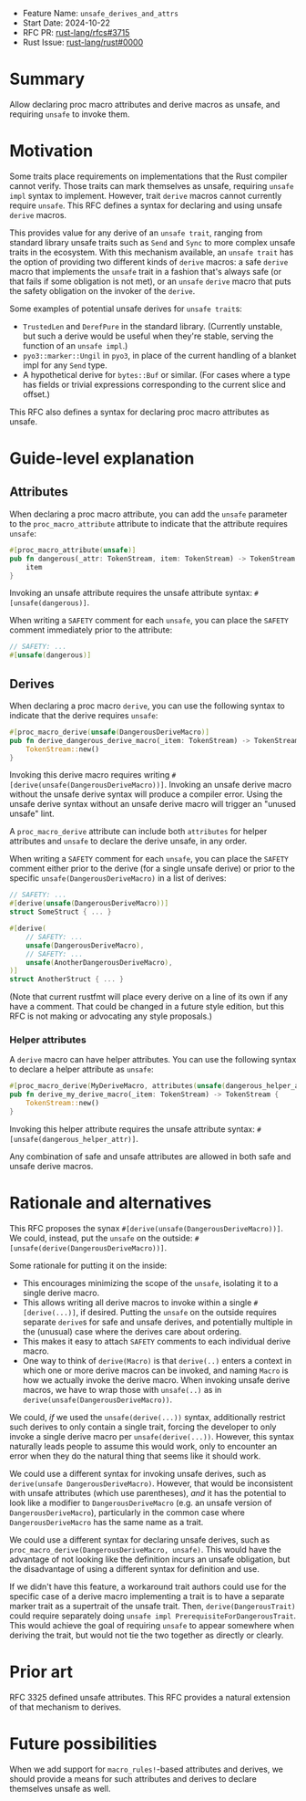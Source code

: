- Feature Name: `unsafe_derives_and_attrs`
- Start Date: 2024-10-22
- RFC PR: [rust-lang/rfcs#3715](https://github.com/rust-lang/rfcs/pull/3715)
- Rust Issue: [rust-lang/rust#0000](https://github.com/rust-lang/rust/issues/0000)

# Summary
[summary]: #summary

Allow declaring proc macro attributes and derive macros as unsafe, and
requiring `unsafe` to invoke them.

# Motivation
[motivation]: #motivation

Some traits place requirements on implementations that the Rust compiler cannot
verify. Those traits can mark themselves as unsafe, requiring `unsafe impl`
syntax to implement. However, trait `derive` macros cannot currently require
`unsafe`. This RFC defines a syntax for declaring and using unsafe `derive`
macros.

This provides value for any derive of an `unsafe trait`, ranging from standard
library unsafe traits such as `Send` and `Sync` to more complex unsafe traits
in the ecosystem. With this mechanism available, an `unsafe trait` has the
option of providing two different kinds of `derive` macros: a safe `derive`
macro that implements the `unsafe` trait in a fashion that's always safe (or
that fails if some obligation is not met), or an `unsafe` `derive` macro that
puts the safety obligation on the invoker of the `derive`.

Some examples of potential unsafe derives for `unsafe trait`s:

- `TrustedLen` and `DerefPure` in the standard library. (Currently unstable,
  but such a derive would be useful when they're stable, serving the function
  of an `unsafe impl`.)
- `pyo3::marker::Ungil` in `pyo3`, in place of the current handling of a
  blanket impl for any `Send` type.
- A hypothetical derive for `bytes::Buf` or similar. (For cases where a type
  has fields or trivial expressions corresponding to the current slice and
  offset.)

This RFC also defines a syntax for declaring proc macro attributes as unsafe.

# Guide-level explanation
[guide-level-explanation]: #guide-level-explanation

## Attributes

When declaring a proc macro attribute, you can add the `unsafe` parameter to
the `proc_macro_attribute` attribute to indicate that the attribute requires
`unsafe`:

```rust
#[proc_macro_attribute(unsafe)]
pub fn dangerous(_attr: TokenStream, item: TokenStream) -> TokenStream {
    item
}
```

Invoking an unsafe attribute requires the unsafe attribute syntax:
`#[unsafe(dangerous)]`.

When writing a `SAFETY` comment for each `unsafe`, you can place the `SAFETY`
comment immediately prior to the attribute:

```rust
// SAFETY: ...
#[unsafe(dangerous)]
```

## Derives

When declaring a proc macro `derive`, you can use the following syntax to
indicate that the derive requires `unsafe`:

```rust
#[proc_macro_derive(unsafe(DangerousDeriveMacro)]
pub fn derive_dangerous_derive_macro(_item: TokenStream) -> TokenStream {
    TokenStream::new()
}
```

Invoking this derive macro requires writing
`#[derive(unsafe(DangerousDeriveMacro))]`. Invoking an unsafe derive macro
without the unsafe derive syntax will produce a compiler error. Using the
unsafe derive syntax without an unsafe derive macro will trigger an "unused
unsafe" lint.

A `proc_macro_derive` attribute can include both `attributes` for helper
attributes and `unsafe` to declare the derive unsafe, in any order.

When writing a `SAFETY` comment for each `unsafe`, you can place the `SAFETY`
comment either prior to the derive (for a single unsafe derive) or prior to the
specific `unsafe(DangerousDeriveMacro)` in a list of derives:

```rust
// SAFETY: ...
#[derive(unsafe(DangerousDeriveMacro))]
struct SomeStruct { ... }

#[derive(
    // SAFETY: ...
    unsafe(DangerousDeriveMacro),
    // SAFETY: ...
    unsafe(AnotherDangerousDeriveMacro),
)]
struct AnotherStruct { ... }
```

(Note that current rustfmt will place every derive on a line of its own if any
have a comment. That could be changed in a future style edition, but this RFC
is not making or advocating any style proposals.)

### Helper attributes

A `derive` macro can have helper attributes. You can use the following syntax
to declare a helper attribute as `unsafe`:

```rust
#[proc_macro_derive(MyDeriveMacro, attributes(unsafe(dangerous_helper_attr))]
pub fn derive_my_derive_macro(_item: TokenStream) -> TokenStream {
    TokenStream::new()
}
```

Invoking this helper attribute requires the unsafe attribute syntax:
`#[unsafe(dangerous_helper_attr)]`.

Any combination of safe and unsafe attributes are allowed in both safe and
unsafe derive macros.

# Rationale and alternatives
[rationale-and-alternatives]: #rationale-and-alternatives

This RFC proposes the synax `#[derive(unsafe(DangerousDeriveMacro))]`. We
could, instead, put the `unsafe` on the outside:
`#[unsafe(derive(DangerousDeriveMacro))]`.

Some rationale for putting it on the inside:
- This encourages minimizing the scope of the `unsafe`, isolating it to a
  single derive macro.
- This allows writing all derive macros to invoke within a single
  `#[derive(...)]`, if desired. Putting the `unsafe` on the outside requires
  separate `derive`s for safe and unsafe derives, and potentially multiple in
  the (unusual) case where the derives care about ordering.
- This makes it easy to attach `SAFETY` comments to each individual derive
  macro.
- One way to think of `derive(Macro)` is that `derive(..)` enters a context in
  which one or more derive macros can be invoked, and naming `Macro` is how we
  actually invoke the derive macro. When invoking unsafe derive macros, we have
  to wrap those with `unsafe(..)` as in `derive(unsafe(DangerousDeriveMacro))`.

We could, *if* we used the `unsafe(derive(...))` syntax, additionally restrict
such derives to only contain a single trait, forcing the developer to only
invoke a single derive macro per `unsafe(derive(...))`. However, this syntax
naturally leads people to assume this would work, only to encounter an error
when they do the natural thing that seems like it should work.

We could use a different syntax for invoking unsafe derives, such as
`derive(unsafe DangerousDeriveMacro)`. However, that would be inconsistent with
unsafe attributes (which use parentheses), *and* it has the potential to look
like a modifier to `DangerousDeriveMacro` (e.g. an unsafe version of
`DangerousDeriveMacro`), particularly in the common case where
`DangerousDeriveMacro` has the same name as a trait.

We could use a different syntax for declaring unsafe derives, such as
`proc_macro_derive(DangerousDeriveMacro, unsafe)`. This would have the
advantage of not looking like the definition incurs an unsafe obligation, but
the disadvantage of using a different syntax for definition and use.

If we didn't have this feature, a workaround trait authors could use for the
specific case of a derive macro implementing a trait is to have a separate
marker trait as a supertrait of the unsafe trait. Then,
`derive(DangerousTrait)` could require separately doing `unsafe impl
PrerequisiteForDangerousTrait`. This would achieve the goal of requiring
`unsafe` to appear somewhere when deriving the trait, but would not tie the two
together as directly or clearly.

# Prior art
[prior-art]: #prior-art

RFC 3325 defined unsafe attributes. This RFC provides a natural extension of
that mechanism to derives.

# Future possibilities
[future-possibilities]: #future-possibilities

When we add support for `macro_rules!`-based attributes and derives, we should
provide a means for such attributes and derives to declare themselves unsafe as
well.
